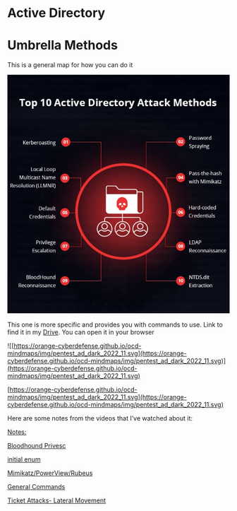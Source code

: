 # Active Directory

# Umbrella Methods

This is a general map for how you can do it

![Untitled](Active%20Directory%20317122df477749a9a8c622ce953a49b6/Untitled.png)

This one is more specific and provides you with commands to use. Link to find it in my [Drive](https://drive.google.com/file/d/1vISDVM5bK9-3RTsS2LARduSvQBR8Z2pd/view?usp=sharing). You can open it in your browser

![[https://orange-cyberdefense.github.io/ocd-mindmaps/img/pentest_ad_dark_2022_11.svg](https://orange-cyberdefense.github.io/ocd-mindmaps/img/pentest_ad_dark_2022_11.svg)](https://orange-cyberdefense.github.io/ocd-mindmaps/img/pentest_ad_dark_2022_11.svg)

[https://orange-cyberdefense.github.io/ocd-mindmaps/img/pentest_ad_dark_2022_11.svg](https://orange-cyberdefense.github.io/ocd-mindmaps/img/pentest_ad_dark_2022_11.svg)

Here are some notes from the videos that I’ve watched about it:

[Notes:](Active%20Directory%20317122df477749a9a8c622ce953a49b6/Notes%2044d7b7a173ca479a83744e13510189d6.md)

[Bloodhound Privesc](Active%20Directory%20317122df477749a9a8c622ce953a49b6/Bloodhound%20Privesc%20dd6fade960264426a07c9c342c846f05.md)

[initial enum](Active%20Directory%20317122df477749a9a8c622ce953a49b6/initial%20enum%206b12b03b3bb14257a8d2b55de723d2a9.md)

[Mimikatz/PowerView/Rubeus](Active%20Directory%20317122df477749a9a8c622ce953a49b6/Mimikatz%20PowerView%20Rubeus%20d61fd9d6bb8e4525a48109b147d8b257.md)

[General Commands](Active%20Directory%20317122df477749a9a8c622ce953a49b6/General%20Commands%20ebd8fa40a36942928918e38c64e2b7b2.md)

[Ticket Attacks- Lateral Movement](Active%20Directory%20317122df477749a9a8c622ce953a49b6/Ticket%20Attacks-%20Lateral%20Movement%20bc869d1597a84fc4882ab9634ce29afa.md)